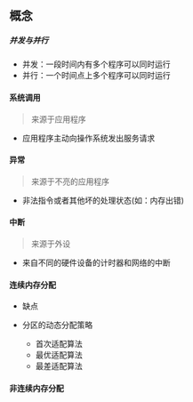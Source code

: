 ## 概念


##### 并发与并行
* 并发：一段时间内有多个程序可以同时运行
* 并行：一个时间点上多个程序可以同时运行

#### 系统调用

> 来源于应用程序

* 应用程序主动向操作系统发出服务请求

#### 异常

> 来源于不亮的应用程序

* 非法指令或者其他坏的处理状态(如：内存出错)

#### 中断

> 来源于外设

* 来自不同的硬件设备的计时器和网络的中断

#### 连续内存分配

* 缺点

* 分区的动态分配策略

  * 首次适配算法
  * 最优适配算法
  * 最差适配算法

#### 非连续内存分配



  